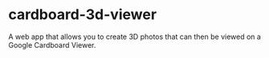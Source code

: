 # cardboard-3d-viewer

A web app that allows you to create 3D photos that can then be viewed on a Google Cardboard Viewer.
